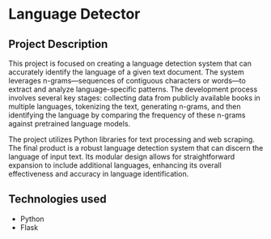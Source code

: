 # Language Detector

## Project Description

This project is focused on creating a language detection system that can accurately identify the language of a given text document. The system leverages n-grams—sequences of contiguous characters or words—to extract and analyze language-specific patterns. The development process involves several key stages: collecting data from publicly available books in multiple languages, tokenizing the text, generating n-grams, and then identifying the language by comparing the frequency of these n-grams against pretrained language models.

The project utilizes Python libraries for text processing and web scraping. The final product is a robust language detection system that can discern the language of input text. Its modular design allows for straightforward expansion to include additional languages, enhancing its overall effectiveness and accuracy in language identification.

## Technologies used

- Python
- Flask
